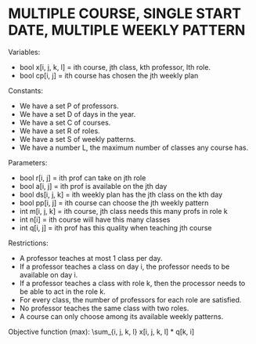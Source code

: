 MULTIPLE COURSE, SINGLE START DATE, MULTIPLE WEEKLY PATTERN
===========================================================

Variables:
*  bool x[i, j, k, l] = ith course, jth class, kth professor, lth role.
*  bool cp[i, j] = ith course has chosen the jth weekly plan

Constants:
* We have a set P of professors.
* We have a set D of days in the year.
* We have a set C of courses.
* We have a set R of roles.
* We have a set S of weekly patterns.
* We have a number L, the maximum number of classes any course has.

Parameters:
*  bool r[i, j] = ith prof can take on jth role
*  bool a[i, j] = ith prof is available on the jth day
*  bool ds[i, j, k] = ith weekly plan has the jth class on the kth day
*  bool pp[i, j] = ith course can choose the jth weekly pattern
*  int m[i, j, k] = ith course, jth class needs this many profs in role k
*  int n[i] = ith course will have this many classes
*  int q[i, j] = ith prof has this quality when teaching jth course

Restrictions:
* A professor teaches at most 1 class per day.
* If a professor teaches a class on day i, the professor needs to be available on day i.
* If a professor teaches a class with role k, then the processor needs to be able to act in the role k.
* For every class, the number of professors for each role are satisfied.
* No professor teaches the same class with two roles.
* A course can only choose among its available weekly patterns.

Objective function (max):
  \sum_{i, j, k, l} x[i, j, k, l] * q[k, i]
